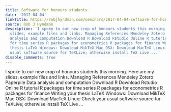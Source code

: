 ```yaml
---
title: Software for honours students
date: '2017-04-04'
linkTitle: https://robjhyndman.com/seminars/2017-04-04-software-for-honours-students/
source: Rob J Hyndman
description: 'I spoke to our new crop of honours students this morning. Here are my
  slides, example files and links. Managing References Mendeley Zotero Paperpile Data
  analysis and computation Download R Download Rstudio Online R tutorial R packages
  for time series R packages for econometrics R packages for finance Writing your
  thesis LaTeX Windows: Download MikTeX Mac OSX: Download MacTeX Linux: Check your
  usual software source for TeXLive; otherwise install TeX Live ...'
disable_comments: true
---
```

I spoke to our new crop of honours students this morning. Here are my slides, example files and links. Managing References Mendeley Zotero Paperpile Data analysis and computation Download R Download Rstudio Online R tutorial R packages for time series R packages for econometrics R packages for finance Writing your thesis LaTeX Windows: Download MikTeX Mac OSX: Download MacTeX Linux: Check your usual software source for TeXLive; otherwise install TeX Live ...